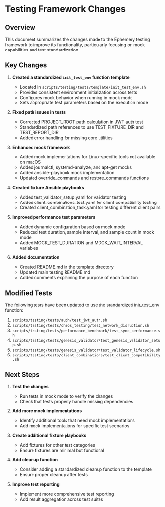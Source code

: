 # Testing Framework Changes

## Overview

This document summarizes the changes made to the Ephemery testing framework to improve its functionality, particularly focusing on mock capabilities and test standardization.

## Key Changes

1. **Created a standardized `init_test_env` function template**
   - Located in `scripts/testing/tests/template/init_test_env.sh`
   - Provides consistent environment initialization across tests
   - Configures mock behavior when running in mock mode
   - Sets appropriate test parameters based on the execution mode

2. **Fixed path issues in tests**
   - Corrected PROJECT_ROOT path calculation in JWT auth test
   - Standardized path references to use TEST_FIXTURE_DIR and TEST_REPORT_DIR
   - Added error handling for missing core utilities

3. **Enhanced mock framework**
   - Added mock implementations for Linux-specific tools not available on macOS
   - Added journalctl, systemd-analyze, and apt-get mocks
   - Added ansible-playbook mock implementation
   - Updated override_commands and restore_commands functions

4. **Created fixture Ansible playbooks**
   - Added test_validator_setup.yaml for validator testing
   - Added client_combinations_test.yaml for client compatibility testing
   - Created client_combination_task.yaml for testing different client pairs

5. **Improved performance test parameters**
   - Added dynamic configuration based on mock mode
   - Reduced test duration, sample interval, and sample count in mock mode
   - Added MOCK_TEST_DURATION and MOCK_WAIT_INTERVAL variables

6. **Added documentation**
   - Created README.md in the template directory
   - Updated main testing README.md
   - Added comments explaining the purpose of each function

## Modified Tests

The following tests have been updated to use the standardized init_test_env function:

1. `scripts/testing/tests/auth/test_jwt_auth.sh`
2. `scripts/testing/tests/chaos_testing/test_network_disruption.sh`
3. `scripts/testing/tests/performance_benchmark/test_sync_performance.sh`
4. `scripts/testing/tests/genesis_validator/test_genesis_validator_setup.sh`
5. `scripts/testing/tests/genesis_validator/test_validator_lifecycle.sh`
6. `scripts/testing/tests/client_combinations/test_client_compatibility.sh`

## Next Steps

1. **Test the changes**
   - Run tests in mock mode to verify the changes
   - Check that tests properly handle missing dependencies

2. **Add more mock implementations**
   - Identify additional tools that need mock implementations
   - Add mock implementations for specific test scenarios

3. **Create additional fixture playbooks**
   - Add fixtures for other test categories
   - Ensure fixtures are minimal but functional

4. **Add cleanup function**
   - Consider adding a standardized cleanup function to the template
   - Ensure proper cleanup after tests

5. **Improve test reporting**
   - Implement more comprehensive test reporting
   - Add result aggregation across test suites 